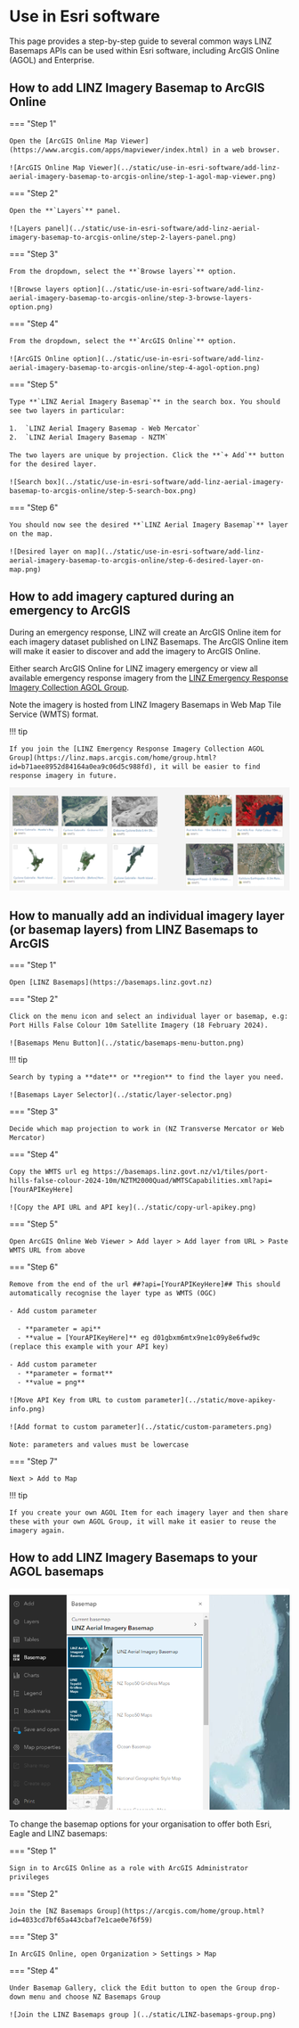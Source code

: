 # Use in Esri software

This page provides a step-by-step guide to several common ways LINZ Basemaps APIs can be used within Esri software, including ArcGIS Online (AGOL) and Enterprise.

## How to add LINZ Imagery Basemap to ArcGIS Online

=== "Step 1"

    Open the [ArcGIS Online Map Viewer](https://www.arcgis.com/apps/mapviewer/index.html) in a web browser.

    ![ArcGIS Online Map Viewer](../static/use-in-esri-software/add-linz-aerial-imagery-basemap-to-arcgis-online/step-1-agol-map-viewer.png)

=== "Step 2"

    Open the **`Layers`** panel.

    ![Layers panel](../static/use-in-esri-software/add-linz-aerial-imagery-basemap-to-arcgis-online/step-2-layers-panel.png)

=== "Step 3"

    From the dropdown, select the **`Browse layers`** option.

    ![Browse layers option](../static/use-in-esri-software/add-linz-aerial-imagery-basemap-to-arcgis-online/step-3-browse-layers-option.png)

=== "Step 4"

    From the dropdown, select the **`ArcGIS Online`** option.

    ![ArcGIS Online option](../static/use-in-esri-software/add-linz-aerial-imagery-basemap-to-arcgis-online/step-4-agol-option.png)

=== "Step 5"

    Type **`LINZ Aerial Imagery Basemap`** in the search box. You should see two layers in particular:

    1.  `LINZ Aerial Imagery Basemap - Web Mercator`
    2.  `LINZ Aerial Imagery Basemap - NZTM`

    The two layers are unique by projection. Click the **`+ Add`** button for the desired layer.

    ![Search box](../static/use-in-esri-software/add-linz-aerial-imagery-basemap-to-arcgis-online/step-5-search-box.png)

=== "Step 6"

    You should now see the desired **`LINZ Aerial Imagery Basemap`** layer on the map.

    ![Desired layer on map](../static/use-in-esri-software/add-linz-aerial-imagery-basemap-to-arcgis-online/step-6-desired-layer-on-map.png)

## How to add imagery captured during an emergency to ArcGIS

During an emergency response, LINZ will create an ArcGIS Online item for each imagery dataset published on LINZ Basemaps. The ArcGIS Online item will make it easier to discover and add the imagery to ArcGIS Online.

Either search ArcGIS Online for LINZ imagery emergency or view all available emergency response imagery from the [LINZ Emergency Response Imagery Collection AGOL Group](https://linz.maps.arcgis.com/home/group.html?id=b71aee8952d84164a0ea9c06d5c988fd).

Note the imagery is hosted from LINZ Imagery Basemaps in Web Map Tile Service (WMTS) format.

!!! tip

    If you join the [LINZ Emergency Response Imagery Collection AGOL Group](https://linz.maps.arcgis.com/home/group.html?id=b71aee8952d84164a0ea9c06d5c988fd), it will be easier to find response imagery in future.

![Collection of emergency response layers](../static/emergency-response-group.png)

## How to manually add an individual imagery layer (or basemap layers) from LINZ Basemaps to ArcGIS

=== "Step 1"

    Open [LINZ Basemaps](https://basemaps.linz.govt.nz)

=== "Step 2"

    Click on the menu icon and select an individual layer or basemap, e.g: Port Hills False Colour 10m Satellite Imagery (18 February 2024).

    ![Basemaps Menu Button](../static/basemaps-menu-button.png)

!!! tip

    Search by typing a **date** or **region** to find the layer you need.

    ![Basemaps Layer Selector](../static/layer-selector.png)

=== "Step 3"

    Decide which map projection to work in (NZ Transverse Mercator or Web Mercator)

=== "Step 4"

    Copy the WMTS url eg https://basemaps.linz.govt.nz/v1/tiles/port-hills-false-colour-2024-10m/NZTM2000Quad/WMTSCapabilities.xml?api=[YourAPIKeyHere]

    ![Copy the API URL and API key](../static/copy-url-apikey.png)

=== "Step 5"

    Open ArcGIS Online Web Viewer > Add layer > Add layer from URL > Paste WMTS URL from above

=== "Step 6"

    Remove from the end of the url ##?api=[YourAPIKeyHere]## This should automatically recognise the layer type as WMTS (OGC)

    - Add custom parameter

      - **parameter = api**
      - **value = [YourAPIKeyHere]** eg d01gbxm6mtx9ne1c09y8e6fwd9c (replace this example with your API key)

    - Add custom parameter
      - **parameter = format**
      - **value = png**

    ![Move API Key from URL to custom parameter](../static/move-apikey-info.png)

    ![Add format to custom parameter](../static/custom-parameters.png)

    Note: parameters and values must be lowercase

=== "Step 7"

    Next > Add to Map

!!! tip

    If you create your own AGOL Item for each imagery layer and then share these with your own AGOL Group, it will make it easier to reuse the imagery again.

## How to add LINZ Imagery Basemaps to your AGOL basemaps

![LINZ Basemaps in Esri's basemap chooser](../static/basemaps-in-esri-chooser.png)

To change the basemap options for your organisation to offer both Esri, Eagle and LINZ basemaps:

=== "Step 1"

    Sign in to ArcGIS Online as a role with ArcGIS Administrator privileges

=== "Step 2"

    Join the [NZ Basemaps Group](https://arcgis.com/home/group.html?id=4033cd7bf65a443cbaf7e1cae0e76f59)

=== "Step 3"

    In ArcGIS Online, open Organization > Settings > Map

=== "Step 4"

    Under Basemap Gallery, click the Edit button to open the Group drop-down menu and choose NZ Basemaps Group

    ![Join the LINZ Basemaps group ](../static/LINZ-basemaps-group.png)
